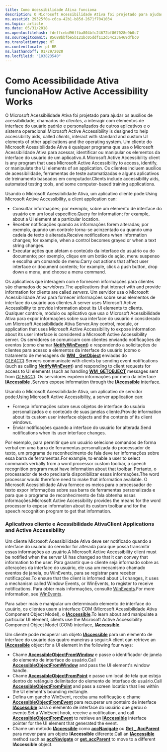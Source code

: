 ```yaml
---
title: Como Acessibilidade Ativa funciona
description: O Microsoft Acessibilidade Ativa foi projetado para ajudar os auxílios de acessibilidade, chamados de clientes, a interagir com elementos de interface do usuário padrão e personalizados de outros aplicativos e o sistema operacional.
ms.assetid: 29325f0a-c6ca-42b1-b85d-2671f7041034
ms.topic: article
ms.date: 05/31/2018
ms.openlocfilehash: fdeffcebd96ffba804bfc24672bf867028e9b0c7
ms.sourcegitcommit: 85688bbfbe5b121bc05ddf112d54c23a469dfbc0
ms.translationtype: MT
ms.contentlocale: pt-BR
ms.lasthandoff: 01/29/2020
ms.locfileid: "103823540"
---
```

# <a name="how-active-accessibility-works"></a><span data-ttu-id="2fb5c-103">Como Acessibilidade Ativa funciona</span><span class="sxs-lookup"><span data-stu-id="2fb5c-103">How Active Accessibility Works</span></span>

<span data-ttu-id="2fb5c-104">O Microsoft Acessibilidade Ativa foi projetado para ajudar os auxílios de acessibilidade, chamados de *clientes*, a interagir com elementos de interface do usuário padrão e personalizados de outros aplicativos e o sistema operacional.</span><span class="sxs-lookup"><span data-stu-id="2fb5c-104">Microsoft Active Accessibility is designed to help accessibility aids, called *clients*, interact with standard and custom UI elements of other applications and the operating system.</span></span> <span data-ttu-id="2fb5c-105">Um cliente do Microsoft Acessibilidade Ativa é qualquer programa que usa o Microsoft Acessibilidade Ativa para acessar, identificar ou manipular os elementos da interface do usuário de um aplicativo.</span><span class="sxs-lookup"><span data-stu-id="2fb5c-105">A Microsoft Active Accessibility client is any program that uses Microsoft Active Accessibility to access, identify, or manipulate the UI elements of an application.</span></span> <span data-ttu-id="2fb5c-106">Os clientes incluem auxílios de acessibilidade, ferramentas de teste automatizadas e alguns aplicativos de treinamento baseados em computador.</span><span class="sxs-lookup"><span data-stu-id="2fb5c-106">Clients include accessibility aids, automated testing tools, and some computer-based training applications.</span></span>

<span data-ttu-id="2fb5c-107">Usando o Microsoft Acessibilidade Ativa, um aplicativo cliente pode:</span><span class="sxs-lookup"><span data-stu-id="2fb5c-107">Using Microsoft Active Accessibility, a client application can:</span></span>

-   <span data-ttu-id="2fb5c-108">Consultar informações; por exemplo, sobre um elemento de interface do usuário em um local específico.</span><span class="sxs-lookup"><span data-stu-id="2fb5c-108">Query for information; for example, about a UI element at a particular location.</span></span>
-   <span data-ttu-id="2fb5c-109">Receber notificações quando as informações forem alteradas; por exemplo, quando um controle torna-se acinzentado ou quando uma cadeia de texto é alterada.</span><span class="sxs-lookup"><span data-stu-id="2fb5c-109">Receive notifications when information changes; for example, when a control becomes grayed or when a text string changes.</span></span>
-   <span data-ttu-id="2fb5c-110">Executar ações que afetam o conteúdo da interface do usuário ou do documento; por exemplo, clique em um botão de ação, menu suspenso e escolha um comando de menu.</span><span class="sxs-lookup"><span data-stu-id="2fb5c-110">Carry out actions that affect user interface or document contents; for example, click a push button, drop down a menu, and choose a menu command.</span></span>

<span data-ttu-id="2fb5c-111">Os aplicativos que interagem com e fornecem informações para clientes são chamados de *servidores*.</span><span class="sxs-lookup"><span data-stu-id="2fb5c-111">The applications that interact with and provide information for clients are called *servers*.</span></span> <span data-ttu-id="2fb5c-112">Um servidor usa o Microsoft Acessibilidade Ativa para fornecer informações sobre seus elementos de interface do usuário aos clientes.</span><span class="sxs-lookup"><span data-stu-id="2fb5c-112">A server uses Microsoft Active Accessibility to provide information about its UI elements to clients.</span></span> <span data-ttu-id="2fb5c-113">Qualquer controle, módulo ou aplicativo que usa o Microsoft Acessibilidade Ativa para expor informações sobre sua interface do usuário é considerado um Microsoft Acessibilidade Ativa Server.</span><span class="sxs-lookup"><span data-stu-id="2fb5c-113">Any control, module, or application that uses Microsoft Active Accessibility to expose information about its user interface is considered a Microsoft Active Accessibility server.</span></span> <span data-ttu-id="2fb5c-114">Os servidores se comunicam com clientes enviando notificações de eventos (como chamar [**NotifyWinEvent**](/windows/desktop/api/Winuser/nf-winuser-notifywinevent)) e respondendo a solicitações de clientes para acesso a elementos da interface do usuário (como o tratamento de mensagens do [**WM \_ GetObject**](wm-getobject.md) enviadas do [*OLEACC*](uiauto-glossary.md)).</span><span class="sxs-lookup"><span data-stu-id="2fb5c-114">Servers communicate with clients by sending event notifications (such as calling [**NotifyWinEvent**](/windows/desktop/api/Winuser/nf-winuser-notifywinevent)) and responding to client requests for access to UI elements (such as handling [**WM\_GETOBJECT**](wm-getobject.md) messages sent from [*OLEACC*](uiauto-glossary.md)).</span></span> <span data-ttu-id="2fb5c-115">Os servidores expõem informações por meio da interface [**IAccessible**](/windows/desktop/api/oleacc/nn-oleacc-iaccessible) .</span><span class="sxs-lookup"><span data-stu-id="2fb5c-115">Servers expose information through the [**IAccessible**](/windows/desktop/api/oleacc/nn-oleacc-iaccessible) interface.</span></span>

<span data-ttu-id="2fb5c-116">Usando o Microsoft Acessibilidade Ativa, um aplicativo de servidor pode:</span><span class="sxs-lookup"><span data-stu-id="2fb5c-116">Using Microsoft Active Accessibility, a server application can:</span></span>

-   <span data-ttu-id="2fb5c-117">Forneça informações sobre seus objetos de interface do usuário personalizados e o conteúdo de suas janelas cliente.</span><span class="sxs-lookup"><span data-stu-id="2fb5c-117">Provide information about its custom user interface objects and the contents of its client windows.</span></span>
-   <span data-ttu-id="2fb5c-118">Enviar notificações quando a interface do usuário for alterada.</span><span class="sxs-lookup"><span data-stu-id="2fb5c-118">Send notifications when its user interface changes.</span></span>

<span data-ttu-id="2fb5c-119">Por exemplo, para permitir que um usuário selecione comandos de forma verbal em uma barra de ferramentas personalizada do processador de texto, um programa de reconhecimento de fala deve ter informações sobre essa barra de ferramentas.</span><span class="sxs-lookup"><span data-stu-id="2fb5c-119">For example, to enable a user to select commands verbally from a word processor custom toolbar, a speech recognition program must have information about that toolbar.</span></span> <span data-ttu-id="2fb5c-120">Portanto, o processador de texto precisaria disponibilizar essas informações.</span><span class="sxs-lookup"><span data-stu-id="2fb5c-120">The word processor would therefore need to make that information available.</span></span> <span data-ttu-id="2fb5c-121">O Microsoft Acessibilidade Ativa fornece os meios para o processador de texto expor informações sobre sua barra de ferramentas personalizada e para que o programa de reconhecimento de fala obtenha essas informações.</span><span class="sxs-lookup"><span data-stu-id="2fb5c-121">Microsoft Active Accessibility provides the means for the word processor to expose information about its custom toolbar and for the speech recognition program to get that information.</span></span>

### <a name="client-applications-and-active-accessibility"></a><span data-ttu-id="2fb5c-122">Aplicativos cliente e Acessibilidade Ativa</span><span class="sxs-lookup"><span data-stu-id="2fb5c-122">Client Applications and Active Accessibility</span></span>

<span data-ttu-id="2fb5c-123">Um cliente Microsoft Acessibilidade Ativa deve ser notificado quando a interface do usuário do servidor for alterada para que possa transmitir essas informações ao usuário.</span><span class="sxs-lookup"><span data-stu-id="2fb5c-123">A Microsoft Active Accessibility client must be notified when the server UI has changed so that it can convey that information to the user.</span></span> <span data-ttu-id="2fb5c-124">Para garantir que o cliente seja informado sobre as alterações da interface do usuário, ele usa um mecanismo chamado eventos de janela, ou WinEvents, para se registrar para receber notificações.</span><span class="sxs-lookup"><span data-stu-id="2fb5c-124">To ensure that the client is informed about UI changes, it uses a mechanism called Window Events, or WinEvents, to register to receive notifications.</span></span> <span data-ttu-id="2fb5c-125">Para obter mais informações, consulte [WinEvents](winevents-infrastructure.md).</span><span class="sxs-lookup"><span data-stu-id="2fb5c-125">For more information, see [WinEvents](winevents-infrastructure.md).</span></span>

<span data-ttu-id="2fb5c-126">Para saber mais e manipular um determinado elemento de interface do usuário, os clientes usam a interface COM (Microsoft Acessibilidade Ativa Component Object Model), o [**IAccessible**](/windows/desktop/api/oleacc/nn-oleacc-iaccessible).</span><span class="sxs-lookup"><span data-stu-id="2fb5c-126">To learn about and manipulate a particular UI element, clients use the Microsoft Active Accessibility Component Object Model (COM) interface, [**IAccessible**](/windows/desktop/api/oleacc/nn-oleacc-iaccessible).</span></span>

<span data-ttu-id="2fb5c-127">Um cliente pode recuperar um objeto [**IAccessible**](/windows/desktop/api/oleacc/nn-oleacc-iaccessible) para um elemento de interface do usuário das quatro maneiras a seguir:</span><span class="sxs-lookup"><span data-stu-id="2fb5c-127">A client can retrieve an [**IAccessible**](/windows/desktop/api/oleacc/nn-oleacc-iaccessible) object for a UI element in the following four ways:</span></span>

-   <span data-ttu-id="2fb5c-128">Chame [**AccessibleObjectFromWindow**](/windows/desktop/api/Oleacc/nf-oleacc-accessibleobjectfromwindow) e passe o identificador de janela do elemento de interface do usuário.</span><span class="sxs-lookup"><span data-stu-id="2fb5c-128">Call [**AccessibleObjectFromWindow**](/windows/desktop/api/Oleacc/nf-oleacc-accessibleobjectfromwindow) and pass the UI element's window handle.</span></span>
-   <span data-ttu-id="2fb5c-129">Chame [**AccessibleObjectFromPoint**](/windows/desktop/api/Oleacc/nf-oleacc-accessibleobjectfrompoint) e passe um local de tela que esteja dentro do retângulo delimitador do elemento de interface do usuário.</span><span class="sxs-lookup"><span data-stu-id="2fb5c-129">Call [**AccessibleObjectFromPoint**](/windows/desktop/api/Oleacc/nf-oleacc-accessibleobjectfrompoint) and pass a screen location that lies within the UI element's bounding rectangle.</span></span>
-   <span data-ttu-id="2fb5c-130">Defina um gancho WinEvent, receba uma notificação e chame [**AccessibleObjectFromEvent**](/windows/desktop/api/Oleacc/nf-oleacc-accessibleobjectfromevent) para recuperar um ponteiro de interface [**IAccessible**](/windows/desktop/api/oleacc/nn-oleacc-iaccessible) para o elemento de interface do usuário que gerou o evento.</span><span class="sxs-lookup"><span data-stu-id="2fb5c-130">Set a WinEvent hook, receive a notification, and call [**AccessibleObjectFromEvent**](/windows/desktop/api/Oleacc/nf-oleacc-accessibleobjectfromevent) to retrieve an [**IAccessible**](/windows/desktop/api/oleacc/nn-oleacc-iaccessible) interface pointer for the UI element that generated the event.</span></span>
-   <span data-ttu-id="2fb5c-131">Chame um método [**IAccessible**](/windows/desktop/api/oleacc/nn-oleacc-iaccessible) como [**accNavigate**](/windows/desktop/api/Oleacc/nf-oleacc-iaccessible-accnavigate) ou [**Get \_ AccParent**](/windows/desktop/api/Oleacc/nf-oleacc-iaccessible-get_accparent) para mover para um objeto **IAccessible** diferente.</span><span class="sxs-lookup"><span data-stu-id="2fb5c-131">Call an [**IAccessible**](/windows/desktop/api/oleacc/nn-oleacc-iaccessible) method such as [**accNavigate**](/windows/desktop/api/Oleacc/nf-oleacc-iaccessible-accnavigate) or [**get\_accParent**](/windows/desktop/api/Oleacc/nf-oleacc-iaccessible-get_accparent) to move to a different **IAccessible** object.</span></span>

 

 




